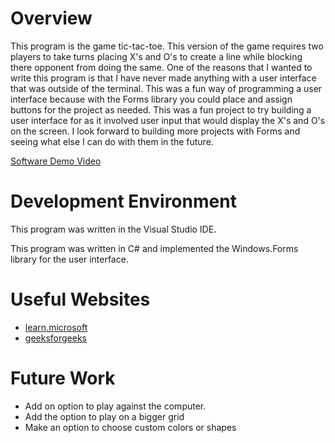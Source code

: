 # Overview

This program is the game tic-tac-toe. This version of the game requires two players to take turns placing X's and O's to create a line while blocking there opponent from doing the same. 
One of the reasons that I wanted to write this program is that I have never made anything with a user interface that was outside of the terminal. This was a fun way of programming a user interface because with the 
Forms library you could place and assign buttons for the project as needed. This was a fun project to try building a user interface for as it involved user input that would display the X's and O's on the screen. 
I look forward to building more projects with Forms and seeing what else I can do with them in the future.


[Software Demo Video](https://youtu.be/eYwRK49LJWI)

# Development Environment

This program was written in the Visual Studio IDE.

This program was written in C# and implemented the Windows.Forms library for the user interface. 

# Useful Websites


- [learn.microsoft](https://learn.microsoft.com/en-us/visualstudio/ide/create-csharp-winform-visual-studio?view=vs-2022)
- [geeksforgeeks](https://www.geeksforgeeks.org/introduction-to-c-sharp-windows-forms-applications/)

# Future Work


- Add on option to play against the computer.
- Add the option to play on a bigger grid
- Make an option to choose custom colors or shapes
